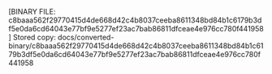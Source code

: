 [BINARY FILE: c8baaa562f29770415d4de668d42c4b8037ceeba8611348bd84b1c6179b3df5e0da6cd64043e77bf9e5277ef23ac7bab86811dfceae4e976cc780f441958]
Stored copy: docs/converted-binary/c8baaa562f29770415d4de668d42c4b8037ceeba8611348bd84b1c6179b3df5e0da6cd64043e77bf9e5277ef23ac7bab86811dfceae4e976cc780f441958
